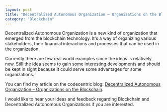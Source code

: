 ```yaml
---
layout: post
title: "Decentralized Autonomous Organization – Organizations on the Blockchain"
category: "Blockchain"
---
```


Decentralized Autonomous Organization is a new kind of organization that emerged from the blockchain technology. It's a way of organizing various stakeholders, their financial interactions and processes that can be used in the organization.

Currently there are few real world examples since the ideas is relatively new. Still the idea seems to gain some interesting developments and should be kept in sight because it could serve some advantages for some organizations.

You can find my article on the codecentric blog: [Decentralized Autonomous Organization – Organizations on the Blockchain](https://blog.codecentric.de/en/2017/09/decentralized-autonomous-organization-blockchain/).

I would like to hear your ideas and feedback regarding Blockchain and Decentralized Autonomous Organizations if you are interested.
